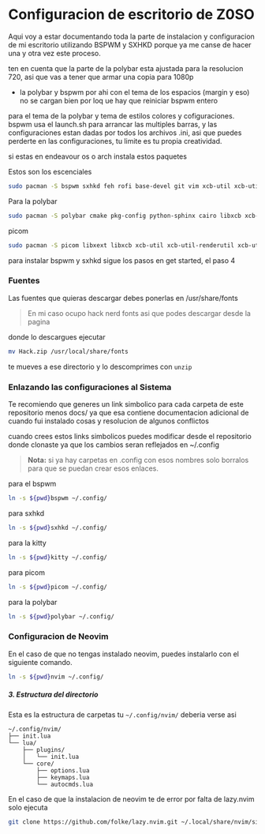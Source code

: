 # Configuracion de escritorio de Z0SO

Aqui voy a estar documentando toda la parte de instalacion y configuracion de mi escritorio utilizando BSPWM y SXHKD porque ya me canse de hacer una y otra vez este proceso.

ten en cuenta que la parte de la polybar esta ajustada para la resolucion 720, asi que vas a tener que armar una copia para 1080p

- la polybar y bspwm por ahi con el tema de los espacios (margin y eso) no se cargan bien por loq ue hay que reiniciar bspwm entero

para el tema de la polybar y tema de estilos colores y cofiguraciones. bspwm usa el launch.sh para arrancar las multiples barras, y las configuraciones estan dadas por todos los archivos .ini, asi que puedes perderte en las configuraciones, tu limite es tu propia creatividad.

si estas en endeavour os o arch instala estos paquetes

Estos son los escenciales
```sh
sudo pacman -S bspwm sxhkd feh rofi base-devel git vim xcb-util xcb-util-wm xcb-util-keysyms xcb-util-xrm alsa-lib libxinerama
```

Para la polybar
```sh
sudo pacman -S polybar cmake pkg-config python-sphinx cairo libxcb xcb-util xcb-util-wm xcb-util-keysyms xcb-util-xrm alsa-lib libpulse jsoncpp libmpdclient libuv libnl
```

picom 

```sh
sudo pacman -S picom libxext libxcb xcb-util xcb-util-renderutil xcb-util-cursor xcb-util-image xcb-util-keysyms xcb-util-render xcb-util-wm xcb-util-xrm pixman dbus libconfig glibc libx11 pcre2 evdev uthash libev
```

para instalar bspwm y sxhkd sigue los pasos en get started, el paso 4


### Fuentes

Las fuentes que quieras descargar debes ponerlas en /usr/share/fonts

> En mi caso ocupo hack nerd fonts asi que podes descargar desde la pagina

donde lo descargues ejecutar

```bash
mv Hack.zip /usr/local/share/fonts
```

te mueves a ese directorio y lo descomprimes con `unzip`

### Enlazando las configuraciones al Sistema

Te recomiendo que generes un link simbolico para cada carpeta de este repositorio menos docs/ ya que esa contiene documentacion adicional de cuando fui instalado cosas y resolucion de algunos conflictos

cuando crees estos links simbolicos puedes modificar desde el repositorio donde clonaste ya que los cambios seran reflejados en ~/.config

> **Nota:** si ya hay carpetas en .config con esos nombres solo borralos para que se puedan crear esos enlaces.


para el bspwm
```sh
ln -s ${pwd}bspwm ~/.config/
```

para sxhkd
```sh
ln -s ${pwd}sxhkd ~/.config/
```

para la kitty
```sh
ln -s ${pwd}kitty ~/.config/
```

para picom
```sh
ln -s ${pwd}picom ~/.config/
```

para la polybar
```sh
ln -s ${pwd}polybar ~/.config/
```


### Configuracion de Neovim

En el caso de que no tengas instalado neovim, puedes instalarlo con el siguiente comando.

```sh
ln -s ${pwd}nvim ~/.config/
```


##### 3. **Estructura del directorio**

Esta es la estructura de carpetas tu `~/.config/nvim/` deberia verse asi

```plaintext
~/.config/nvim/
├── init.lua
└── lua/
    ├── plugins/
    │   └── init.lua
    └── core/
        ├── options.lua
        ├── keymaps.lua
        └── autocmds.lua
```


En el caso de que la instalacion de neovim te de error por falta de lazy.nvim solo ejecuta

```sh
git clone https://github.com/folke/lazy.nvim.git ~/.local/share/nvim/site/pack/packer/start/lazy.nvim
```

